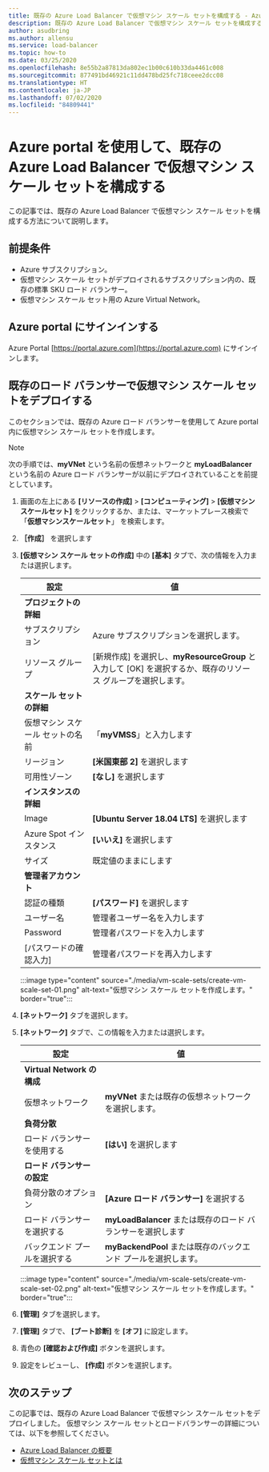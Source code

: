 ```yaml
---
title: 既存の Azure Load Balancer で仮想マシン スケール セットを構成する - Azure portal
description: 既存の Azure Load Balancer で仮想マシン スケール セットを構成する方法について説明します。
author: asudbring
ms.author: allensu
ms.service: load-balancer
ms.topic: how-to
ms.date: 03/25/2020
ms.openlocfilehash: 8e55b2a87813da802ec1b00c610b33da4461c008
ms.sourcegitcommit: 877491bd46921c11dd478bd25fc718ceee2dcc08
ms.translationtype: HT
ms.contentlocale: ja-JP
ms.lasthandoff: 07/02/2020
ms.locfileid: "84809441"
---
```

# <a name="configure-a-virtual-machine-scale-set-with-an-existing-azure-load-balancer-using-the-azure-portal"></a>Azure portal を使用して、既存の Azure Load Balancer で仮想マシン スケール セットを構成する

この記事では、既存の Azure Load Balancer で仮想マシン スケール セットを構成する方法について説明します。 

## <a name="prerequisites"></a>前提条件

- Azure サブスクリプション。
- 仮想マシン スケール セットがデプロイされるサブスクリプション内の、既存の標準 SKU ロード バランサー。
- 仮想マシン スケール セット用の Azure Virtual Network。

## <a name="sign-in-to-the-azure-portal"></a>Azure portal にサインインする

Azure Portal [https://portal.azure.com](https://portal.azure.com) にサインインします。



## <a name="deploy-virtual-machine-scale-set-with-existing-load-balancer"></a>既存のロード バランサーで仮想マシン スケール セットをデプロイする

このセクションでは、既存の Azure ロード バランサーを使用して Azure portal 内に仮想マシン スケール セットを作成します。

> [!NOTE]
> 次の手順では、**myVNet** という名前の仮想ネットワークと **myLoadBalancer** という名前の Azure ロード バランサーが以前にデプロイされていることを前提としています。

1. 画面の左上にある **[リソースの作成]**  >  **[コンピューティング]**  >  **[仮想マシンスケールセット]** をクリックするか、または、マーケットプレース検索で「**仮想マシンスケールセット**」 を検索します。

2. **［作成］** を選択します

3. **[仮想マシン スケール セットの作成]** 中の **[基本]** タブで、次の情報を入力または選択します。

    | 設定                        | 値                                                                                                 |
    |--------------------------------|-------------------------------------------------------------------------------------------------------|
    | **プロジェクトの詳細**            |                                                                                                       |
    | サブスクリプション                   | Azure サブスクリプションを選択します。                                                                        |
    | リソース グループ                 | [新規作成] を選択し、**myResourceGroup** と入力して [OK] を選択するか、既存のリソース グループを選択します。 |
    | **スケール セットの詳細**          |                                                                                                       |
    | 仮想マシン スケール セットの名前 | 「**myVMSS**」と入力します                                                                                      |
    | リージョン                         | **[米国東部 2]** を選択します                                                                                    |
    | 可用性ゾーン              | **[なし]** を選択します                                                                                       |
    | **インスタンスの詳細**           |                                                                                                       |
    | Image                          | **[Ubuntu Server 18.04 LTS]** を選択します                                                                    |
    | Azure Spot インスタンス            | **[いいえ]**  を選択します                                                                                         |
    | サイズ                           | 既定値のままにします                                                                                      |
    | **管理者アカウント**      |                                                                                                       |
    | 認証の種類            | **[パスワード]** を選択します                                                                                   |
    | ユーザー名                       | 管理者ユーザー名を入力します        |
    | Password                       | 管理者パスワードを入力します    |
    | [パスワードの確認入力]               | 管理者パスワードを再入力します |


    :::image type="content" source="./media/vm-scale-sets/create-vm-scale-set-01.png" alt-text="仮想マシン スケール セットを作成します。" border="true":::

4. **[ネットワーク]** タブを選択します。

5. **[ネットワーク]** タブで、この情報を入力または選択します。

     設定                           | 値                                                    |
    |-----------------------------------|----------------------------------------------------------|
    | **Virtual Network の構成** |                                                          |
    | 仮想ネットワーク                   | **myVNet** または既存の仮想ネットワークを選択します。      |
    | **負荷分散**                |                                                          |
    | ロード バランサーを使用する               | **[はい]** を選択します                                           |
    | **ロード バランサーの設定**       |                                                          |
    | 負荷分散のオプション            | **[Azure ロード バランサー]** を選択する                           |
    | ロード バランサーを選択する            | **myLoadBalancer** または既存のロード バランサーを選択します |
    | バックエンド プールを選択する             | **myBackendPool** または既存のバックエンド プールを選択します。  |

    :::image type="content" source="./media/vm-scale-sets/create-vm-scale-set-02.png" alt-text="仮想マシン スケール セットを作成します。" border="true":::

6. **[管理]** タブを選択します。

7. **[管理]** タブで、 **[ブート診断]** を **[オフ]** に設定します。

8. 青色の **[確認および作成]** ボタンを選択します。

9. 設定をレビューし、 **[作成]** ボタンを選択します。

## <a name="next-steps"></a>次のステップ

この記事では、既存の Azure Load Balancer で仮想マシン スケール セットをデプロイしました。  仮想マシン スケール セットとロードバランサーの詳細については、以下を参照してください。

- [Azure Load Balancer の概要](load-balancer-overview.md)
- [仮想マシン スケール セットとは](../virtual-machine-scale-sets/overview.md)
